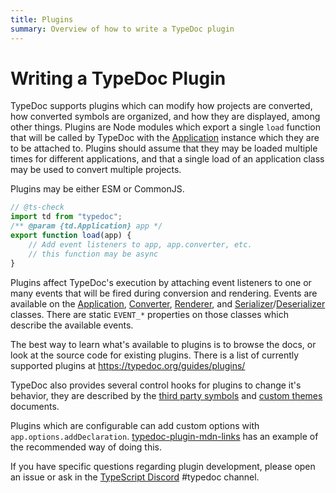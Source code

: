 ```yaml
---
title: Plugins
summary: Overview of how to write a TypeDoc plugin
---
```


# Writing a TypeDoc Plugin

TypeDoc supports plugins which can modify how projects are converted, how
converted symbols are organized, and how they are displayed, among other things.
Plugins are Node modules which export a single `load` function that will be
called by TypeDoc with the [Application] instance which they are to be attached
to. Plugins should assume that they may be loaded multiple times for different
applications, and that a single load of an application class may be used to
convert multiple projects.

Plugins may be either ESM or CommonJS.

```js
// @ts-check
import td from "typedoc";
/** @param {td.Application} app */
export function load(app) {
    // Add event listeners to app, app.converter, etc.
    // this function may be async
}
```

Plugins affect TypeDoc's execution by attaching event listeners to one or many
events that will be fired during conversion and rendering. Events are available
on the [Application], [Converter], [Renderer], and [Serializer]/[Deserializer]
classes. There are static `EVENT_*` properties on those classes which describe
the available events.

The best way to learn what's available to plugins is to browse the docs, or look
at the source code for existing plugins. There is a list of currently supported
plugins at https://typedoc.org/guides/plugins/

TypeDoc also provides several control hooks for plugins to change it's behavior,
they are described by the [third party symbols](./third-party-symbols.md) and
[custom themes](./themes.md) documents.

Plugins which are configurable can add custom options with
`app.options.addDeclaration`. [typedoc-plugin-mdn-links] has an example of the
recommended way of doing this.

If you have specific questions regarding plugin development, please open an
issue or ask in the [TypeScript Discord] #typedoc channel.

[typedoc-plugin-mdn-links]: https://github.com/Gerrit0/typedoc-plugin-mdn-links/blob/main/src/index.ts
[TypeScript Discord]: https://discord.gg/typescript
[Application]: file:///home/gerrit/Desktop/typedoc/docs-site/api/classes/Application.html
[Converter]: file:///home/gerrit/Desktop/typedoc/docs-site/api/classes/Converter.html
[Renderer]: file:///home/gerrit/Desktop/typedoc/docs-site/api/classes/Renderer.html
[Serializer]: file:///home/gerrit/Desktop/typedoc/docs-site/api/classes/Serializer.html
[Deserializer]: file:///home/gerrit/Desktop/typedoc/docs-site/api/classes/Deserializer.html

